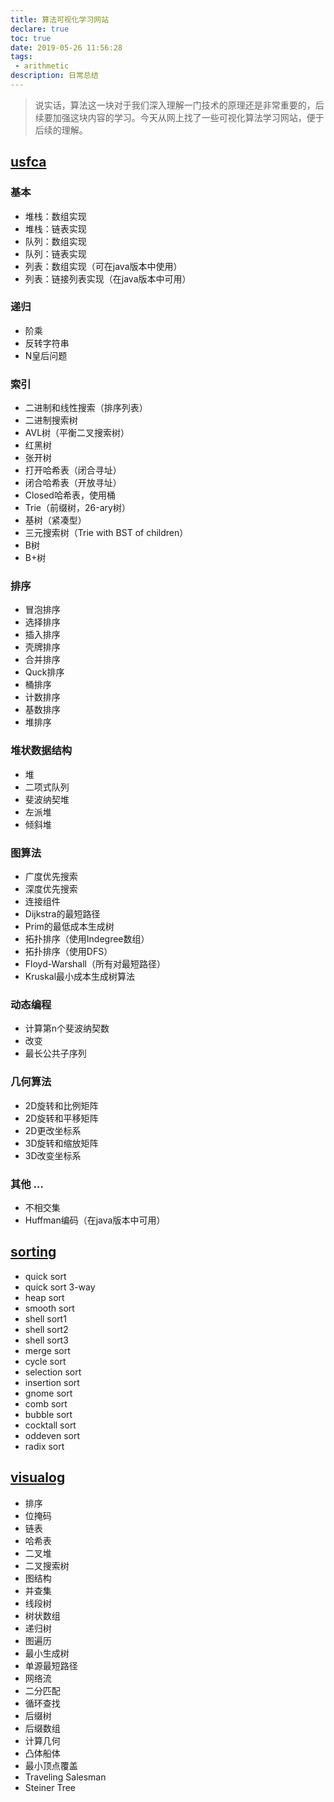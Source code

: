 ```yaml
---
title: 算法可视化学习网站
declare: true
toc: true
date: 2019-05-26 11:56:28
tags:
 - arithmetic
description: 日常总结
---
```

> 说实话，算法这一块对于我们深入理解一门技术的原理还是非常重要的，后续要加强这块内容的学习。今天从网上找了一些可视化算法学习网站，便于后续的理解。

## [usfca](http://www.cs.usfca.edu/~galles/visualization/Algorithms.html)
### 基本 
- 堆栈：数组实现
- 堆栈：链表实现
- 队列：数组实现
- 队列：链表实现
- 列表：数组实现（可在java版本中使用）
- 列表：链接列表实现（在java版本中可用）

### 递归 
- 阶乘
- 反转字符串
- N皇后问题
<!-- more -->

### 索引 
- 二进制和线性搜索（排序列表）
- 二进制搜索树
- AVL树（平衡二叉搜索树）
- 红黑树
- 张开树
- 打开哈希表（闭合寻址）
- 闭合哈希表（开放寻址）
- Closed哈希表，使用桶
- Trie（前缀树，26-ary树）
- 基树（紧凑型）
- 三元搜索树（Trie with BST of children）
- B树
- B+树

### 排序 
- 冒泡排序
- 选择排序
- 插入排序
- 壳牌排序
- 合并排序
- Quck排序
- 桶排序
- 计数排序
- 基数排序
- 堆排序

### 堆状数据结构 
- 堆
- 二项式队列
- 斐波纳契堆
- 左派堆
- 倾斜堆

### 图算法 
- 广度优先搜索
- 深度优先搜索
- 连接组件
- Dijkstra的最短路径
- Prim的最低成本生成树
- 拓扑排序（使用Indegree数组）
- 拓扑排序（使用DFS）
- Floyd-Warshall（所有对最短路径）
- Kruskal最小成本生成树算法

### 动态编程 
- 计算第n个斐波纳契数
- 改变
- 最长公共子序列

### 几何算法 
- 2D旋转和比例矩阵
- 2D旋转和平移矩阵
- 2D更改坐标系
- 3D旋转和缩放矩阵
- 3D改变坐标系

### 其他 … 
- 不相交集
- Huffman编码（在java版本中可用）

## [sorting](http://sorting.at/)
- quick sort
- quick sort 3-way
- heap sort
- smooth sort
- shell sort1
- shell sort2
- shell sort3
- merge sort
- cycle sort
- selection sort
- insertion sort
- gnome sort
- comb sort
- bubble sort
- cocktall sort
- oddeven sort
- radix sort

## [visualog](https://visualgo.net/zh)
- 排序
- 位掩码
- 链表
- 哈希表
- 二叉堆
- 二叉搜索树
- 图结构
- 并查集
- 线段树
- 树状数组
- 递归树
- 图遍历
- 最小生成树
- 单源最短路径
- 网络流
- 二分匹配
- 循环查找
- 后缀树
- 后缀数组
- 计算几何
- 凸体船体
- 最小顶点覆盖
- Traveling Salesman
- Steiner Tree
